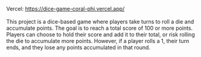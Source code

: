 Vercel: https://dice-game-coral-phi.vercel.app/  <br> <br>
This project is a dice-based game where players take turns to roll a die and accumulate points. The goal is to reach a total score of 100 or more points. Players can choose to hold their score and add it to their total, or risk rolling the die to accumulate more points. However, if a player rolls a 1, their turn ends, and they lose any points accumulated in that round. 
